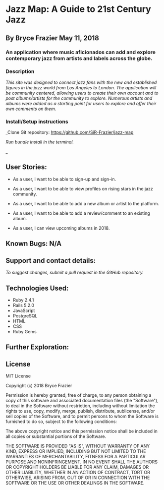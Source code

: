 # Jazz Map: A Guide to 21st Century Jazz

## By Bryce Frazier May 11, 2018

### An application where music aficionados can add and explore contemporary jazz from artists and labels across the globe.

### Description
_This site was designed to connect jazz fans with the new and established figures in the jazz world from Los Angeles to London. The application will be community centered, allowing users to create their own account and to post albums/artists for the community to explore. Numerous artists and albums were added as a starting point for users to explore and offer their own comments on them._

### Install/Setup instructions

_Clone Git repository: https://github.com/SiR-Frazier/jazz-map

_Run bundle install in the terminal._

_

## User Stories:

* As a user, I want to be able to sign-up and sign-in.

* As a user, I want to be able to view profiles on rising stars in the jazz community.

* As a user, I want to be able to add a new album or artist to the platform.

* As a user, I want to be able to add a review/comment to an existing album.

* As a user, I can view upcoming albums in 2018.

## Known Bugs: N/A

## Support and contact details:
_To suggest changes, submit a pull request in the GitHub repository._

## Technologies Used:

* Ruby 2.4.1
* Rails 5.2.0
* JavaScript
* PostgreSQL
* HTML
* CSS
* Ruby Gems

## Further Exploration:

## License

MIT License

Copyright (c) 2018 Bryce Frazier

Permission is hereby granted, free of charge, to any person obtaining a copy of this software and associated documentation files (the "Software"), to deal in the Software without restriction, including without limitation the rights to use, copy, modify, merge, publish, distribute, sublicense, and/or sell copies of the Software, and to permit persons to whom the Software is furnished to do so, subject to the following conditions:

The above copyright notice and this permission notice shall be included in all copies or substantial portions of the Software.

THE SOFTWARE IS PROVIDED "AS IS", WITHOUT WARRANTY OF ANY KIND, EXPRESS OR IMPLIED, INCLUDING BUT NOT LIMITED TO THE WARRANTIES OF MERCHANTABILITY, FITNESS FOR A PARTICULAR PURPOSE AND NONINFRINGEMENT. IN NO EVENT SHALL THE AUTHORS OR COPYRIGHT HOLDERS BE LIABLE FOR ANY CLAIM, DAMAGES OR OTHER LIABILITY, WHETHER IN AN ACTION OF CONTRACT, TORT OR OTHERWISE, ARISING FROM, OUT OF OR IN CONNECTION WITH THE SOFTWARE OR THE USE OR OTHER DEALINGS IN THE SOFTWARE.
